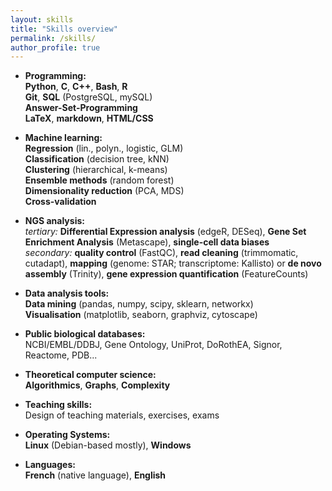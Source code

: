 ```yaml
---
layout: skills
title: "Skills overview"
permalink: /skills/
author_profile: true
---
```


* **<important>Programming:</important>**  
**Python**, **C**, **C++**, **Bash**, **R**  
**Git**, **SQL** (PostgreSQL, mySQL)  
**Answer-Set-Programming**  
**LaTeX**, **markdown**, **HTML/CSS**

* **<important>Machine learning:</important>**  
**Regression** (lin., polyn., logistic, GLM)  
**Classification** (decision tree, kNN)  
**Clustering** (hierarchical, k-means)  
**Ensemble methods** (random forest)  
**Dimensionality reduction** (PCA, MDS)  
**Cross-validation**

* **<important>NGS analysis:</important>**  
*tertiary:* **Differential Expression analysis** (edgeR, DESeq), **Gene Set Enrichment Analysis** (Metascape), **single-cell data biases**  
*secondary:* **quality control** (FastQC), **read cleaning** (trimmomatic, cutadapt), **mapping** (genome: STAR; transcriptome: Kallisto) or **de novo assembly** (Trinity), **gene expression quantification** (FeatureCounts)

* **<important>Data analysis tools:</important>**  
**Data mining** (pandas, numpy, scipy, sklearn, networkx)  
**Visualisation** (matplotlib, seaborn, graphviz, cytoscape)

* **<important>Public biological databases:</important>**  
NCBI/EMBL/DDBJ, Gene Ontology, UniProt, DoRothEA, Signor, Reactome, PDB...

* **<important>Theoretical computer science:</important>**  
**Algorithmics**, **Graphs**, **Complexity**

* **<important>Teaching skills:</important>**  
Design of teaching materials, exercises, exams

* **<important>Operating Systems:</important>**  
**Linux** (Debian-based mostly), **Windows**

* **<important>Languages:</important>**  
**French** (native language), **English**
